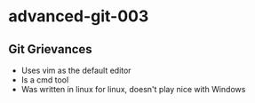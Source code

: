 # advanced-git-003

## Git Grievances

- Uses vim as the default editor
- Is a cmd tool
- Was written in linux for linux, doesn't play nice with Windows